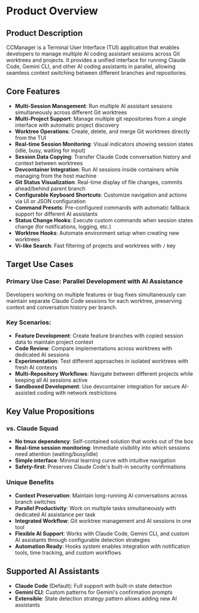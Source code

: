 # Product Overview

## Product Description

CCManager is a Terminal User Interface (TUI) application that enables developers to manage multiple AI coding assistant sessions across Git worktrees and projects. It provides a unified interface for running Claude Code, Gemini CLI, and other AI coding assistants in parallel, allowing seamless context switching between different branches and repositories.

## Core Features

- **Multi-Session Management**: Run multiple AI assistant sessions simultaneously across different Git worktrees
- **Multi-Project Support**: Manage multiple git repositories from a single interface with automatic project discovery
- **Worktree Operations**: Create, delete, and merge Git worktrees directly from the TUI
- **Real-time Session Monitoring**: Visual indicators showing session states (idle, busy, waiting for input)
- **Session Data Copying**: Transfer Claude Code conversation history and context between worktrees
- **Devcontainer Integration**: Run AI sessions inside containers while managing from the host machine
- **Git Status Visualization**: Real-time display of file changes, commits ahead/behind parent branch
- **Configurable Keyboard Shortcuts**: Customize navigation and actions via UI or JSON configuration
- **Command Presets**: Pre-configured commands with automatic fallback support for different AI assistants
- **Status Change Hooks**: Execute custom commands when session states change (for notifications, logging, etc.)
- **Worktree Hooks**: Automate environment setup when creating new worktrees
- **Vi-like Search**: Fast filtering of projects and worktrees with `/` key

## Target Use Cases

### Primary Use Case: Parallel Development with AI Assistance
Developers working on multiple features or bug fixes simultaneously can maintain separate Claude Code sessions for each worktree, preserving context and conversation history per branch.

### Key Scenarios:
- **Feature Development**: Create feature branches with copied session data to maintain project context
- **Code Review**: Compare implementations across worktrees with dedicated AI sessions
- **Experimentation**: Test different approaches in isolated worktrees with fresh AI contexts
- **Multi-Repository Workflows**: Navigate between different projects while keeping all AI sessions active
- **Sandboxed Development**: Use devcontainer integration for secure AI-assisted coding with network restrictions

## Key Value Propositions

### vs. Claude Squad
- **No tmux dependency**: Self-contained solution that works out of the box
- **Real-time session monitoring**: Immediate visibility into which sessions need attention (waiting/busy/idle)
- **Simple interface**: Minimal learning curve with intuitive navigation
- **Safety-first**: Preserves Claude Code's built-in security confirmations

### Unique Benefits
- **Context Preservation**: Maintain long-running AI conversations across branch switches
- **Parallel Productivity**: Work on multiple tasks simultaneously with dedicated AI assistance per task
- **Integrated Workflow**: Git worktree management and AI sessions in one tool
- **Flexible AI Support**: Works with Claude Code, Gemini CLI, and custom AI assistants through configurable detection strategies
- **Automation Ready**: Hooks system enables integration with notification tools, time tracking, and custom workflows

## Supported AI Assistants

- **Claude Code** (Default): Full support with built-in state detection
- **Gemini CLI**: Custom patterns for Gemini's confirmation prompts
- **Extensible**: State detection strategy pattern allows adding new AI assistants
